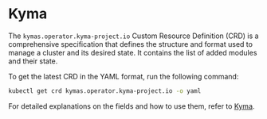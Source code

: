 # Kyma

<!-- Kyma Custom Resources Definition for the end user-->

The `kymas.operator.kyma-project.io` Custom Resource Definition (CRD) is a comprehensive specification that defines the structure and format used to manage a cluster and its desired state. It contains the list of added modules and their state.

To get the latest CRD in the YAML format, run the following command:

```bash
kubectl get crd kymas.operator.kyma-project.io -o yaml
```

For detailed explanations on the fields and how to use them, refer to [Kyma](../contributor/resources/01-kyma.md).
